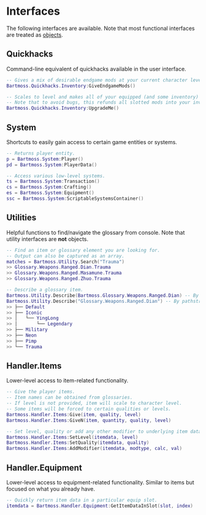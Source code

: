 # Interfaces
The following interfaces are available. Note that most functional interfaces are treated as [objects](https://www.lua.org/pil/16.html).

## Quickhacks
Command-line equivalent of quickhacks available in the user interface.
```lua
-- Gives a mix of desirable endgame mods at your current character level.
Bartmoss.Quickhacks.Inventory:GiveEndgameMods() 

-- Scales to level and makes all of your equipped (and some inventory) items legendary.
-- Note that to avoid bugs, this refunds all slotted mods into your inventory.
Bartmoss.Quickhacks.Inventory:UpgradeMe()
```

## System
Shortcuts to easily gain access to certain game entities or systems.
```lua
-- Returns player entity.
p = Bartmoss.System:Player()
pd = Bartmoss.System:PlayerData()

-- Access various low-level systems.
ts = Bartmoss.System:Transaction()
cs = Bartmoss.System:Crafting()
es = Bartmoss.System:Equipment()
ssc = Bartmoss.System:ScriptableSystemsContainer()
```

## Utilities
Helpful functions to find/navigate the glossary from console. Note that utility interfaces are **not** objects.
```lua
-- Find an item or glossary element you are looking for.
-- Output can also be captured as an array.
matches = Bartmoss.Utility.Search("Trauma")
>> Glossary.Weapons.Ranged.Dian.Trauma
>> Glossary.Weapons.Ranged.Masamune.Trauma
>> Glossary.Weapons.Ranged.Zhuo.Trauma

-- Describe a glossary item.
Bartmoss.Utility.Describe(Bartmoss.Glossary.Weapons.Ranged.Dian) -- By element.
Bartmoss.Utility.Describe("Glossary.Weapons.Ranged.Dian") -- By pathstring (without mod object prefix).
>> ├── Default
>> ├── Iconic
>> │   └── YingLong
>> │       └── Legendary
>> ├── Military
>> ├── Neon
>> ├── Pimp
>> └── Trauma
```

## Handler.Items
Lower-level access to item-related functionality.
```lua
-- Give the player items.
-- Item names can be obtained from glossaries.
-- If level is not provided, item will scale to character level.
-- Some items will be forced to certain qualities or levels.
Bartmoss.Handler.Items:Give(item, quality, level)
Bartmoss.Handler.Items:GiveN(item, quantity, quality, level)

-- Set level, quality or add any other modifier to underlying item data.
Bartmoss.Handler.Items:SetLevel(itemdata, level)
Bartmoss.Handler.Items:SetQuality(itemdata, quality)
Bartmoss.Handler.Items:AddModifier(itemdata, modtype, calc, val)
```

## Handler.Equipment
Lower-level access to equipment-related functionality. Similar to items but focused on what you already have.
```lua
-- Quickly return item data in a particular equip slot.
itemdata = Bartmoss.Handler.Equipment:GetItemDataInSlot(slot, index)
```